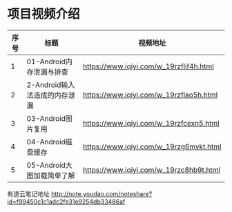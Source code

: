 项目视频介绍 
===========

|序号|标题|视频地址|
|---|----|-----|
|1|01-Android内存泄漏与排查|https://www.iqiyi.com/w_19rzflif4h.html|
|2|2-Android输入法造成的内存泄漏|https://www.iqiyi.com/w_19rzflao5h.html|
|3|03-Android图片复用|https://www.iqiyi.com/w_19rzfcexn5.html|
|4|04-Android磁盘缓存|https://www.iqiyi.com/w_19rzg6mvkt.html|
|5|05-Android大图加载简单了解|https://www.iqiyi.com/w_19rzc8hb9t.html|



有道云笔记地址
http://note.youdao.com/noteshare?id=f99450c1c1adc2fe31e9254db33486af








